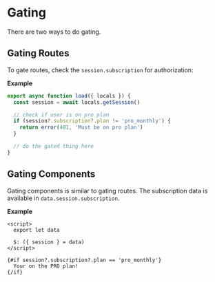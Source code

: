 # Gating

There are two ways to do gating.

## Gating Routes

To gate routes, check the `session.subscription` for authorization:

**Example**

```javascript
export async function load({ locals }) {
  const session = await locals.getSession()

  // check if user is on pro plan
  if (session?.subscription?.plan != 'pro_monthly') {
    return error(401, 'Must be on pro plan')
  }

  // do the gated thing here
}
```

## Gating Components

Gating components is similar to gating routes. The subscription data is available in `data.session.subscription`.

**Example**

```svelte
<script>
  export let data

  $: ({ session } = data)
</script>

{#if session?.subscription?.plan == 'pro_monthly'}
  Your on the PRO plan!
{/if}
```
